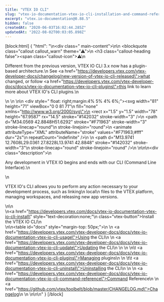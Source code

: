```yaml
---
title: "VTEX IO CLI"
slug: "vtex-io-documentation-vtex-io-cli-installation-and-command-reference"
excerpt: "vtex.io-documentation@0.88.5"
hidden: false
createdAt: "2020-06-03T16:02:44.285Z"
updatedAt: "2022-08-02T00:03:05.898Z"
---
```

[block:html]
{
  "html": "<style>\n    .description p {\n        font-size: 16px;\n        text-align: justify;\n    }\n\n    .main-content {\n        width: 75%;\n    }\n\n    #docs,\n    #docs tr,\n    #docs td,\n    #docs a {\n        padding-left: 0;\n        border: 0;\n        border-top: 0;\n        outline: 0;\n        background-color: transparent !important;\n        text-decoration: none;\n    }\n\n    #docs a:hover {\n        text-decoration: underline;\n    }\n\n    .vtex-button{\n        background-color: #f71963;\n        color: #fff!important;\n        padding: 1rem 1.5rem;\n        border-radius: 6px;\n        font-style: normal;\n        font-size: .875rem;\n        line-height: 125%;\n        text-align: center;\n        letter-spacing: .5px;\n        font-weight: 400;\n    }\n    .vtex-button:hover{\n        background-color: rgb(217,22,87);\n    }\n</style>\n<div class=\" main-content\">\n\n    <blockquote class=\"callout callout_warn\" theme=\"⚠\">\n        <h3 class=\"callout-heading false\"><span class=\"callout-icon\">⚠</span>\n            <p>D️ifferent from the previous version, VTEX IO CLI 3.x now has a plugin-based architecture.\n                See <a href=\"https://developers.vtex.com/vtex-developer-docs/changelog/new-version-of-vtex-io-cli-released\">what changed</a>, or follow <a href=\"https://developers.vtex.com/vtex-developer-docs/docs/vtex-io-documentation-vtex-io-cli-plugins\">this link</a> to learn more about VTEX IO's CLI plugins.\n            </p>\n        </h3>\n    </blockquote>\n\n                <div style=\" float: right;margin:4% 5% 4% 6%;\"><svg width=\"81\" height=\"71\" viewBox=\"0 0 81 71\"\n                        fill=\"none\" xmlns=\"http://www.w3.org/2000/svg\">\n                        <rect x=\"1.5\" y=\"1.5\" width=\"78\" height=\"67.9587\" rx=\"14.5\" stroke=\"#142032\" stroke-width=\"3\" />\n                        <path d=\"M34.0569 42.8848H51.6292\" stroke=\"#F71963\" stroke-width=\"3\" stroke-linecap=\"round\"\n                            stroke-linejoin=\"round\">\n                            <animate attributeType=\"XML\" attributeName=\"stroke\" values=\"#F71963;#fff\" dur=\"2s\"\n                                repeatCount=\"indefinite\" />\n                        </path>\n                        <path d=\"M13.9741 12.7608L29.0361 27.8228L13.9741 42.8848\" stroke=\"#142032\" stroke-width=\"3\"\n                            stroke-linecap=\"round\" stroke-linejoin=\"round\" />\n                    </svg>\n</div>\n\n<div class=\"description\">\n    <p>Any development in VTEX IO begins and ends with our CLI (Command Line Interface).\n    </p>\n    <p>VTEX IO's CLI allows you to perform any action necessary to your development process, such as linking\n        local\n        files to the VTEX platform, managing workspaces, and releasing new app versions.</p>\n</div>\n<br>\n<a href=\"https://developers.vtex.com/docs/vtex-io-documentation-vtex-io-cli-install\" style=\"text-decoration:none;\"\n    class=\"vtex-button\">Install the VTEX IO CLI</a>\n<br>\n\n<table id=\"docs\" style=\"margin-top: 50px;\">\n    <tr>\n        <td><a href=\"https://developers.vtex.com/vtex-developer-docs/docs/vtex-io-documentation-vtex-io-cli-usage\">Using the CLI</a></td>\n       \n        <td><a href=\"https://developers.vtex.com/vtex-developer-docs/docs/vtex-io-documentation-vtex-io-cli-update\">Updating the CLI</a></td>\n \n    </tr>\n    <tr>\n\t      <td><a href=\"https://developers.vtex.com/vtex-developer-docs/docs/vtex-io-documentation-vtex-io-cli-plugins\">Managing plugins</a></td>\n  \n    \t\t <td><a href=\"https://developers.vtex.com/vtex-developer-docs/docs/vtex-io-documentation-vtex-io-cli-uninstall\">Uninstalling the CLI</a></td>\n    </tr>\n    <tr>\n        <td><a href=\"https://developers.vtex.com/vtex-developer-docs/docs/vtex-io-documentation-vtex-io-cli-command-reference\">Command Reference</a></td>\n      \n        <td><a href=\"https://github.com/vtex/toolbelt/blob/master/CHANGELOG.md\">Changelog</a></td>\n       \n    </tr>\n</table>\n\n</div>"
}
[/block]